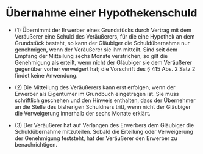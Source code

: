 # Übernahme einer Hypothekenschuld

- (1) Übernimmt der Erwerber eines Grundstücks durch Vertrag mit dem Veräußerer eine Schuld des Veräußerers, für die eine Hypothek an dem Grundstück besteht, so kann der Gläubiger die Schuldübernahme nur genehmigen, wenn der Veräußerer sie ihm mitteilt. Sind seit dem Empfang der Mitteilung sechs Monate verstrichen, so gilt die Genehmigung als erteilt, wenn nicht der Gläubiger sie dem Veräußerer gegenüber vorher verweigert hat; die Vorschrift des § 415 Abs. 2 Satz 2 findet keine Anwendung.

- (2) Die Mitteilung des Veräußerers kann erst erfolgen, wenn der Erwerber als Eigentümer im Grundbuch eingetragen ist. Sie muss schriftlich geschehen und den Hinweis enthalten, dass der Übernehmer an die Stelle des bisherigen Schuldners tritt, wenn nicht der Gläubiger die Verweigerung innerhalb der sechs Monate erklärt.

- (3) Der Veräußerer hat auf Verlangen des Erwerbers dem Gläubiger die Schuldübernahme mitzuteilen. Sobald die Erteilung oder Verweigerung der Genehmigung feststeht, hat der Veräußerer den Erwerber zu benachrichtigen.

